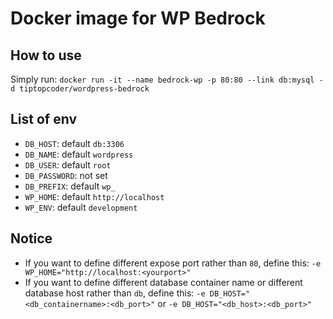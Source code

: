 # Docker image for WP Bedrock

## How to use
Simply run: `docker run -it --name bedrock-wp -p 80:80 --link db:mysql -d tiptopcoder/wordpress-bedrock`

## List of env
- `DB_HOST`: default `db:3306`
- `DB_NAME`: default `wordpress`
- `DB_USER`: default `root`
- `DB_PASSWORD`: not set
- `DB_PREFIX`: default `wp_`
- `WP_HOME`: default `http://localhost`
- `WP_ENV`: default `development`

## Notice
- If you want to define different expose port rather than `80`, define this: `-e WP_HOME="http://localhost:<yourport>"`
- If you want to define different database container name or different database host rather than `db`, define this: `-e DB_HOST="<db_containername>:<db_port>"` or `-e DB_HOST="<db_host>:<db_port>"`


